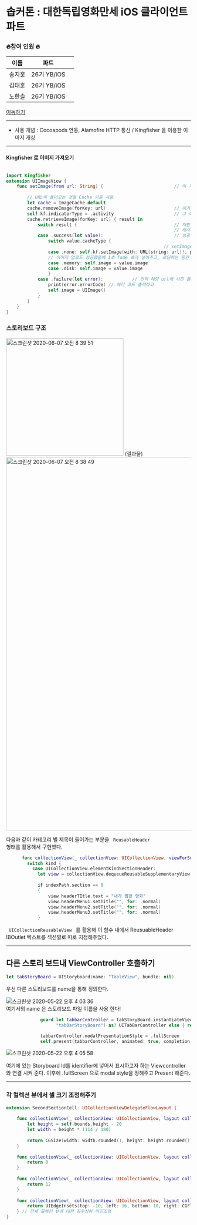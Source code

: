

# 솝커톤 : 대한독립영화만세 iOS 클라이언트 파트

 
### 🔥참여 인원 🔥
|    이름  |    파트   |      |
| ----    | ---- | ---- |
|    송지훈  |    26기 YB/iOS  |      |
|    김태훈  |   26기 YB/iOS   |      |
|     노한솔 |   26기 YB/iOS   |      |
 

[이동하기](https://github.com/SOPT-26th-Hackathon-9th/doknip)
___
- 사용 개념 : Cocoapods 연동, Alamofire HTTP 통신 / Kingfisher 을 이용한 이미지 캐싱



___



#### Kingfisher 로 이미지 가져오기

```Swift

import Kingfisher
extension UIImageView {
    func setImage(from url: String) {                           // 이 기본 함수에 대해서 kingfisher 를 이용해 커스텀 할 예정
        
        // URL이 들어오는 것을 Cache 키로 사용
        let cache = ImageCache.default
        cache.removeImage(forKey: url)                          // 이거 없어도 기본적 동작은 가능함
        self.kf.indicatorType = .activity                       // 그 이미지 다운로드 하고 있다는 걸 나타내기 위해 indicator (동그라미 돌아가는거) 표시
        cache.retrieveImage(forKey: url) { result in
            switch result {                                     // 저번 로그인 및 회원 가입
                                                                // 캐시에 이미지가 있는 경우
            case .success(let value):                           // 성공했을때?
                switch value.cacheType {
                                                            // setImage을 호출 시, 자동으로 캐시에 저장하고 호출함
                case .none: self.kf.setImage(with: URL(string: url)!, placeholder: UIImage(systemName: "pencil"), options: [.transition(.fade(1))])
                // 이미지 업로드 성공했을때 1초 fade 효과 넣어주고, 로딩하는 동안  pencil 이미지로 placeholder 를 달아줌
                case .memory: self.image = value.image
                case .disk: self.image = value.image
                }
            case .failure(let error):           // 만약 해당 url에 사진 불러오는 걸 실패한다면,
                print(error.errorCode) // 에러 코드 출력하고
                self.image = UIImage()
            }
        }
    }
}
```


### 스토리보드 구조

<img width="320" alt="스크린샷 2020-06-07 오전 8 39 51" src="https://user-images.githubusercontent.com/60260284/83956568-76377f80-a89a-11ea-85fa-d819f16a7fed.png">
(결과물)


<img width="1017" alt="스크린샷 2020-06-07 오전 8 38 49" src="https://user-images.githubusercontent.com/60260284/83956552-5011df80-a89a-11ea-886f-d782b0ef42ae.png">

<br>

다음과 같이 카테고리 별 제목이 들어가는 부분을 <code> ReusableHeader </code> 형태를 활용해서 
구현했다.


```Swift
      func collectionView(_ collectionView: UICollectionView, viewForSupplementaryElementOfKind kind: String, at indexPath: IndexPath) -> UICollectionReusableView {
        switch kind {
          case UICollectionView.elementKindSectionHeader:
            let view = collectionView.dequeueReusableSupplementaryView(ofKind: kind, withReuseIdentifier: "HeaderReusableView", for: indexPath) as! HeaderReusableView
            
            if indexPath.section == 0
            {
                view.headerTItle.text = "내가 찜한 영화"
                view.headerMenu1.setTitle("", for: .normal)
                view.headerMenu2.setTitle("", for: .normal)
                view.headerMenu3.setTitle("", for: .normal)
            }

```
<code> UICollectionReusableView </code> 를 활용해 이 함수 내에서 
ReusuableHeader IBOutlet 텍스트를 섹션별로 따로 지정해주었다.




___

##  다른 스토리 보드내 ViewController 호출하기

```Swift
let tabStoryBoard = UIStoryboard(name: "TableView", bundle: nil)
```
우선 다른 스토리보드를 name을 통해 정의한다.

![스크린샷 2020-05-22 오후 4 03 36](https://user-images.githubusercontent.com/60260284/82640587-d21cca00-9c45-11ea-9af7-b5173b768993.png)
<br>
여기서의 name 은 스토리보드 파일 이름을 사용 한다!


```Swift
             guard let tabbarController = tabStoryBoard.instantiateViewController(identifier:
                   "tabBarStoryBoard") as? UITabBarController else { return }

             tabbarController.modalPresentationStyle = .fullScreen
             self.present(tabbarController, animated: true, completion: nil)
```

![스크린샷 2020-05-22 오후 4 05 58](https://user-images.githubusercontent.com/60260284/82640780-245deb00-9c46-11ea-8226-f0c5db16cc0c.png)

여기에 있는 Storyboard Id를 identifier에 넣어서 표시하고자 하는 Viewcontroller 와 연결 시켜 준다.
이후에 .fullScreen 으로 modal style을 정해주고 Present 해준다.


___


### 각 컬렉션 뷰에서 셀 크기 조정해주기


```Swift
extension SecondSectionCell: UICollectionViewDelegateFlowLayout {
    
    func collectionView(_ collectionView: UICollectionView, layout collectionViewLayout: UICollectionViewLayout, sizeForItemAt indexPath: IndexPath) -> CGSize {
        let height = self.bounds.height - 20
        let width = height * (114 / 180)
        
        return CGSize(width: width.rounded(), height: height.rounded())
    }
    
    func collectionView(_ collectionView: UICollectionView, layout collectionViewLayout: UICollectionViewLayout, minimumInteritemSpacingForSectionAt section: Int) -> CGFloat {
        return 0
    }
    
    func collectionView(_ collectionView: UICollectionView, layout collectionViewLayout: UICollectionViewLayout, minimumLineSpacingForSectionAt section: Int) -> CGFloat {
        return 12
    }
    
    func collectionView(_ collectionView: UICollectionView, layout collectionViewLayout: UICollectionViewLayout, insetForSectionAt section: Int) -> UIEdgeInsets {
        return UIEdgeInsets(top: -10, left: 16, bottom: 10, right: CGFloat(16 + (colors.count - 1) * 10))
    } // 전체 콜렉션 뷰에 대한 좌우상하 마진조정
}
```
